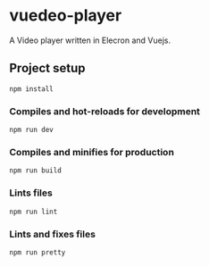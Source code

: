 # vuedeo-player

A Video player written in Elecron and Vuejs.

## Project setup
```
npm install
```

### Compiles and hot-reloads for development
```
npm run dev
```

### Compiles and minifies for production
```
npm run build
```

### Lints  files

```
npm run lint
```

### Lints and fixes files

```
npm run pretty
```
